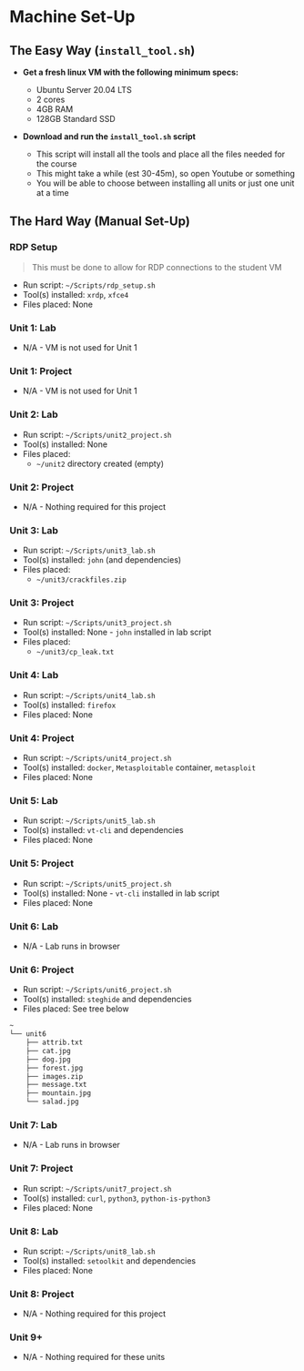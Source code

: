 # Machine Set-Up

## The Easy Way (`install_tool.sh`)

- **Get a fresh linux VM with the following minimum specs:**
  - Ubuntu Server 20.04 LTS
  - 2 cores
  - 4GB RAM
  - 128GB Standard SSD

- **Download and run the `install_tool.sh` script**
  - This script will install all the tools and place all the files needed for the course
  - This might take a while (est 30-45m), so open Youtube or something
  - You will be able to choose between installing all units or just one unit at a time

## The Hard Way (Manual Set-Up)

### RDP Setup

> This must be done to allow for RDP connections to the student VM

- Run script: `~/Scripts/rdp_setup.sh`
- Tool(s) installed: `xrdp`, `xfce4`
- Files placed: None

### Unit 1: Lab

- N/A - VM is not used for Unit 1

### Unit 1: Project

- N/A - VM is not used for Unit 1

### Unit 2: Lab

- Run script: `~/Scripts/unit2_project.sh`
- Tool(s) installed: None
- Files placed: 
  - `~/unit2` directory created (empty)

### Unit 2: Project

- N/A - Nothing required for this project

### Unit 3: Lab

- Run script: `~/Scripts/unit3_lab.sh`
- Tool(s) installed: `john` (and dependencies)
- Files placed: 
  - `~/unit3/crackfiles.zip`

### Unit 3: Project

- Run script: `~/Scripts/unit3_project.sh`
- Tool(s) installed: None - `john` installed in lab script
- Files placed:
  - `~/unit3/cp_leak.txt`

### Unit 4: Lab

- Run script: `~/Scripts/unit4_lab.sh`
- Tool(s) installed: `firefox`
- Files placed: None
  
### Unit 4: Project

- Run script: `~/Scripts/unit4_project.sh`
- Tool(s) installed: `docker`, `Metasploitable` container, `metasploit`
- Files placed: None

### Unit 5: Lab

- Run script: `~/Scripts/unit5_lab.sh`
- Tool(s) installed: `vt-cli` and dependencies
- Files placed: None

### Unit 5: Project

- Run script: `~/Scripts/unit5_project.sh`
- Tool(s) installed: None - `vt-cli` installed in lab script
- Files placed: None

### Unit 6: Lab

- N/A - Lab runs in browser

### Unit 6: Project

- Run script: `~/Scripts/unit6_project.sh`
- Tool(s) installed: `steghide` and dependencies
- Files placed: See tree below

```sh
~
└── unit6
    ├── attrib.txt
    ├── cat.jpg
    ├── dog.jpg
    ├── forest.jpg
    ├── images.zip
    ├── message.txt
    ├── mountain.jpg
    └── salad.jpg
```

### Unit 7: Lab

- N/A - Lab runs in browser

### Unit 7: Project

- Run script: `~/Scripts/unit7_project.sh`
- Tool(s) installed: `curl`, `python3`, `python-is-python3`
- Files placed: None

### Unit 8: Lab

- Run script: `~/Scripts/unit8_lab.sh`
- Tool(s) installed: `setoolkit` and dependencies
- Files placed: None

### Unit 8: Project

- N/A - Nothing required for this project

### Unit 9+

- N/A - Nothing required for these units
